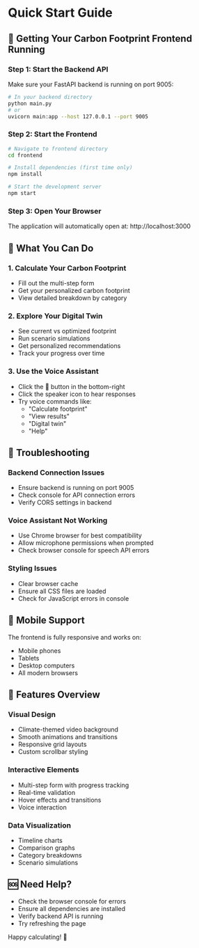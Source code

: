 # Quick Start Guide

## 🚀 Getting Your Carbon Footprint Frontend Running

### Step 1: Start the Backend API
Make sure your FastAPI backend is running on port 9005:
```bash
# In your backend directory
python main.py
# or
uvicorn main:app --host 127.0.0.1 --port 9005
```

### Step 2: Start the Frontend
```bash
# Navigate to frontend directory
cd frontend

# Install dependencies (first time only)
npm install

# Start the development server
npm start
```

### Step 3: Open Your Browser
The application will automatically open at: http://localhost:3000

## 🎯 What You Can Do

### 1. Calculate Your Carbon Footprint
- Fill out the multi-step form
- Get your personalized carbon footprint
- View detailed breakdown by category

### 2. Explore Your Digital Twin
- See current vs optimized footprint
- Run scenario simulations
- Get personalized recommendations
- Track your progress over time

### 3. Use the Voice Assistant
- Click the 🌱 button in the bottom-right
- Click the speaker icon to hear responses
- Try voice commands like:
  - "Calculate footprint"
  - "View results"
  - "Digital twin"
  - "Help"

## 🔧 Troubleshooting

### Backend Connection Issues
- Ensure backend is running on port 9005
- Check console for API connection errors
- Verify CORS settings in backend

### Voice Assistant Not Working
- Use Chrome browser for best compatibility
- Allow microphone permissions when prompted
- Check browser console for speech API errors

### Styling Issues
- Clear browser cache
- Ensure all CSS files are loaded
- Check for JavaScript errors in console

## 📱 Mobile Support
The frontend is fully responsive and works on:
- Mobile phones
- Tablets
- Desktop computers
- All modern browsers

## 🎨 Features Overview

### Visual Design
- Climate-themed video background
- Smooth animations and transitions
- Responsive grid layouts
- Custom scrollbar styling

### Interactive Elements
- Multi-step form with progress tracking
- Real-time validation
- Hover effects and transitions
- Voice interaction

### Data Visualization
- Timeline charts
- Comparison graphs
- Category breakdowns
- Scenario simulations

## 🆘 Need Help?
- Check the browser console for errors
- Ensure all dependencies are installed
- Verify backend API is running
- Try refreshing the page

Happy calculating! 🌱
